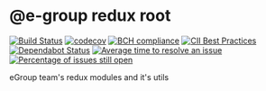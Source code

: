 # @e-group redux root

[![Build Status](https://travis-ci.com/abrcdf1023/egroup-redux.svg?branch=master)](https://travis-ci.com/abrcdf1023/egroup-redux)
[![codecov](https://codecov.io/gh/abrcdf1023/egroup-redux/branch/master/graph/badge.svg)](https://codecov.io/gh/abrcdf1023/egroup-redux)
[![BCH compliance](https://bettercodehub.com/edge/badge/abrcdf1023/egroup-redux?branch=master)](https://bettercodehub.com/)
[![CII Best Practices](https://bestpractices.coreinfrastructure.org/projects/3057/badge)](https://bestpractices.coreinfrastructure.org/projects/3057)
[![Dependabot Status](https://api.dependabot.com/badges/status?host=github&repo=abrcdf1023/egroup-redux)](https://dependabot.com)
[![Average time to resolve an issue](http://isitmaintained.com/badge/resolution/abrcdf1023/egroup-redux.svg)](http://isitmaintained.com/project/abrcdf1023/egroup-redux "Average time to resolve an issue")
[![Percentage of issues still open](http://isitmaintained.com/badge/open/abrcdf1023/egroup-redux.svg)](http://isitmaintained.com/project/abrcdf1023/egroup-redux "Percentage of issues still open")

eGroup team's redux modules and it's utils
